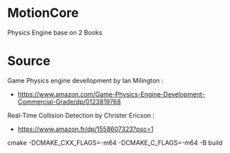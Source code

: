 # MotionCore
Physics Engine base on 2 Books

# Source
Game Physics engine devellopment by Ian Milington : 
- https://www.amazon.com/Game-Physics-Engine-Development-Commercial-Grade/dp/0123819768

Real-Time Collision Detection by Christer Ericson :
- https://www.amazon.fr/dp/1558607323?psc=1


cmake -DCMAKE_CXX_FLAGS=-m64 -DCMAKE_C_FLAGS=-m64 -B build
